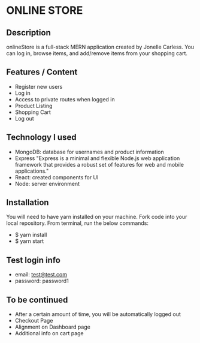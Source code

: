 # ONLINE STORE

## Description

onlineStore is a full-stack MERN application created by Jonelle Carless. You can log in, browse items, and add/remove items from your shopping cart.

## Features / Content

- Register new users
- Log in
- Access to private routes when logged in
- Product Listing
- Shopping Cart
- Log out

## Technology I used

- MongoDB: database for usernames and product information
- Express "Express is a minimal and flexible Node.js web application framework that provides a robust set of features for web and mobile applications."
- React: created components for UI
- Node: server environment

## Installation

You will need to have yarn installed on your machine. Fork code into your local repository. From terminal, run the below commands:

- $ yarn install
- $ yarn start

## Test login info

- email: test@test.com
- password: password1

## To be continued

- After a certain amount of time, you will be automatically logged out
- Checkout Page
- Alignment on Dashboard page
- Additional info on cart page
